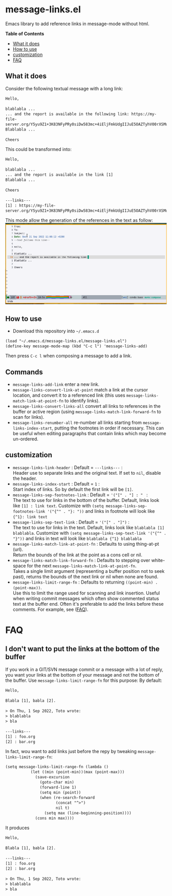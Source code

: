 # message-links.el

Emacs library to add reference links in message-mode without html.

<!-- markdown-toc start - Don't edit this section. Run M-x markdown-toc-refresh-toc -->
**Table of Contents**

- [What it does](#what-it-does)
- [How to use](#how-to-use)
- [customization](#customization)
- [FAQ](#faq)
<!-- markdown-toc end -->


## What it does

Consider the following textual message with a long link:

``` text
Hello,

blablabla ...
... and the report is available in the following link: https://my-file-server.org/Y5yu9Z1+3K83NFyPRy0siDw583mc+4iEljFmkUdgIIJuE5OAZTyhV00rXSMu/LP6z/o8HoD8hnXVIg2bwkddXw==
Blablabla ...

Cheers

```

This could be transformed into:

``` text
Hello,

blablabla ...
... and the report is available in the link [1]
Blablabla ...

Cheers

---links---
[1] : https://my-file-server.org/Y5yu9Z1+3K83NFyPRy0siDw583mc+4iEljFmkUdgIIJuE5OAZTyhV00rXSMu/LP6z/o8HoD8hnXVIg2bwkddXw==
```

This mode allow the generation of the references in the text as follow:
![message-links demo](doc/message-links-demo.gif)

## How to use

- Download this repository into `~/.emacs.d`
``` elisp
(load "~/.emacs.d/message-links.el/message-links.el")
(define-key message-mode-map (kbd "C-c l") 'message-links-add)
```

Then press `C-c l` when composing a message to add a link.

## Commands

- `message-links-add-link` enter a new link.
- `message-links-convert-link-at-point` match a link at the cursor location, and convert it to a referenced link
  (this uses `message-links-match-link-at-point-fn` to identify links).
- `message-links-convert-links-all` convert all links to references in the buffer or active region
  (using `message-links-match-link-forward-fn` to scan for links).
- `message-links-renumber-all` re-number all links starting from `message-links-index-start`,
  putting the footnotes in order if necessary. This can be useful when editing paragraphs that contain links which may
  become un-ordered.

## customization

- `message-links-link-header` : Default = `---links---` :<br>
  Header use to separate links and the original text. If set to `nil`, disable the header.
- `message-links-index-start` : Default = `1` :<br>
  Start index of links. So by default the first link will be `[1]`.
- `message-links-sep-footnotes-link` : Default = `'("[" . "] : " ` :<br>
  The text to use for links in the bottom of the buffer. Default, links look like `[1] : link text`.
  Customize with `(setq message-links-sep-footnotes-link '("{^" . "}: "))`
  and links in footnote will look like `{^1}: link text`
- `message-links-sep-text-link` : Default = `'("[" . "]")` :<br>
  The text to use for links in the text. Default, links look like `blablabla [1] blablabla`.
  Customize with `(setq message-links-sep-text-link '("{^" . "}"))` and links in text
  will look like `blablabla {^1} blablabla`
- `message-links-match-link-at-point-fn` : Defaults to using thing-at-pt (url).<br>
  Return the bounds of the link at the point as a cons cell or nil.
- `message-links-match-link-forward-fn` : Defaults to
  stepping over white-space for the next `message-links-match-link-at-point-fn`.<br>
  Takes a single limit argument (representing a buffer position not to seek past),
  returns the bounds of the next link or nil when none are found.
- `message-links-limit-range-fn` : Defaults to returning `((point-min) . (point-max))`.<br>
  Use this to limit the range used for scanning and link insertion.
  Useful when writing commit messages which often show commented status text at the buffer end.
  Often it's preferable to add the links before these comments. For example, see ([FAQ](#faq)).


# FAQ

## I don't want to put the links at the bottom of the buffer

  If you work in a GIT/SVN message commit or a message with a lot of reply,
  you want your links at the bottom of your message and not the bottom of the buffer.
  Use `message-links-limit-range-fn` for this purpose:
  By default:
  ``` text
  Hello,
  
  Blabla [1], babla [2].
  
  > On Thu, 1 Sep 2022, Toto wrote:
  > blablabla
  > bla
  
  ---links---
  [1] : foo.org
  [2] : bar.org
  ```
  
  In fact, wou want to add links just before the repy by tweaking `message-links-limit-range-fn`:  
  
  ``` elisp
  (setq message-links-limit-range-fn (lambda ()
             (let ((min (point-min))(max (point-max)))
               (save-excursion
                 (goto-char min)
                 (forward-line 1)
                 (setq min (point))
                 (when (re-search-forward
                        (concat "^>")
                        nil t)
                   (setq max (line-beginning-position))))
               (cons min max))))
  ```
  
  It produces
  
  ``` text
  Hello,
  
  Blabla [1], babla [2].
  
  ---links---
  [1] : foo.org
  [2] : bar.org
  
  > On Thu, 1 Sep 2022, Toto wrote:
  > blablabla
  > bla
  
  ```
  
